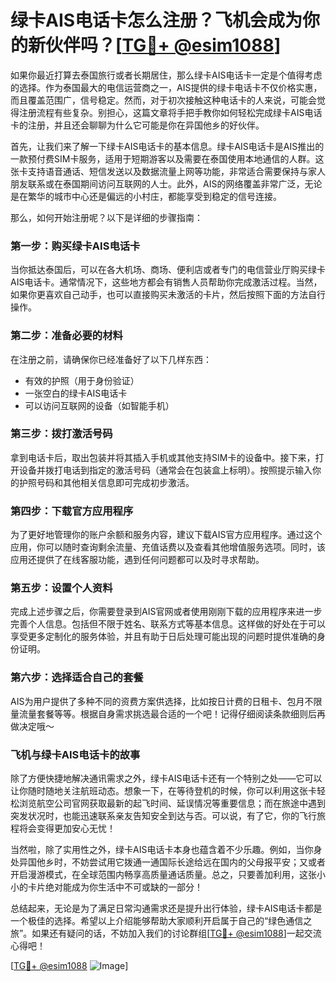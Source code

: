 # 绿卡AIS电话卡怎么注册？飞机会成为你的新伙伴吗？[[TG💪+ @esim1088](https://t.me/s/esim1088)]

如果你最近打算去泰国旅行或者长期居住，那么绿卡AIS电话卡一定是个值得考虑的选择。作为泰国最大的电信运营商之一，AIS提供的绿卡电话卡不仅价格实惠，而且覆盖范围广，信号稳定。然而，对于初次接触这种电话卡的人来说，可能会觉得注册流程有些复杂。别担心，这篇文章将手把手教你如何轻松完成绿卡AIS电话卡的注册，并且还会聊聊为什么它可能是你在异国他乡的好伙伴。

首先，让我们来了解一下绿卡AIS电话卡的基本信息。绿卡AIS电话卡是AIS推出的一款预付费SIM卡服务，适用于短期游客以及需要在泰国使用本地通信的人群。这张卡支持语音通话、短信发送以及数据流量上网等功能，非常适合需要保持与家人朋友联系或在泰国期间访问互联网的人士。此外，AIS的网络覆盖非常广泛，无论是在繁华的城市中心还是偏远的小村庄，都能享受到稳定的信号连接。

那么，如何开始注册呢？以下是详细的步骤指南：

### 第一步：购买绿卡AIS电话卡

当你抵达泰国后，可以在各大机场、商场、便利店或者专门的电信营业厅购买绿卡AIS电话卡。通常情况下，这些地方都会有销售人员帮助你完成激活过程。当然，如果你更喜欢自己动手，也可以直接购买未激活的卡片，然后按照下面的方法自行操作。

### 第二步：准备必要的材料

在注册之前，请确保你已经准备好了以下几样东西：
- 有效的护照（用于身份验证）
- 一张空白的绿卡AIS电话卡
- 可以访问互联网的设备（如智能手机）

### 第三步：拨打激活号码

拿到电话卡后，取出包装并将其插入手机或其他支持SIM卡的设备中。接下来，打开设备并拨打电话到指定的激活号码（通常会在包装盒上标明）。按照提示输入你的护照号码和其他相关信息即可完成初步激活。

### 第四步：下载官方应用程序

为了更好地管理你的账户余额和服务内容，建议下载AIS官方应用程序。通过这个应用，你可以随时查询剩余流量、充值话费以及查看其他增值服务选项。同时，该应用还提供了在线客服功能，遇到任何问题都可以及时寻求帮助。

### 第五步：设置个人资料

完成上述步骤之后，你需要登录到AIS官网或者使用刚刚下载的应用程序来进一步完善个人信息。包括但不限于姓名、联系方式等基本信息。这样做的好处在于可以享受更多定制化的服务体验，并且有助于日后处理可能出现的问题时提供准确的身份证明。

### 第六步：选择适合自己的套餐

AIS为用户提供了多种不同的资费方案供选择，比如按日计费的日租卡、包月不限量流量套餐等等。根据自身需求挑选最合适的一个吧！记得仔细阅读条款细则后再做决定哦～

### 飞机与绿卡AIS电话卡的故事

除了方便快捷地解决通讯需求之外，绿卡AIS电话卡还有一个特别之处——它可以让你随时随地关注航班动态。想象一下，在等待登机的时候，你可以利用这张卡轻松浏览航空公司官网获取最新的起飞时间、延误情况等重要信息；而在旅途中遇到突发状况时，也能迅速联系亲友告知安全到达与否。可以说，有了它，你的飞行旅程将会变得更加安心无忧！

当然啦，除了实用性之外，绿卡AIS电话卡本身也蕴含着不少乐趣。例如，当你身处异国他乡时，不妨尝试用它拨通一通国际长途给远在国内的父母报平安；又或者开启漫游模式，在全球范围内畅享高质量通话质量。总之，只要善加利用，这张小小的卡片绝对能成为你生活中不可或缺的一部分！

总结起来，无论是为了满足日常沟通需求还是提升出行体验，绿卡AIS电话卡都是一个极佳的选择。希望以上介绍能够帮助大家顺利开启属于自己的“绿色通信之旅”。如果还有疑问的话，不妨加入我们的讨论群组[[TG💪+ @esim1088](https://t.me/s/esim1088)]一起交流心得吧！

[[TG💪+ @esim1088](https://t.me/s/esim1088) ![Image](https://i.postimg.cc/4NQfJmqS/Snipaste-2025-05-13-00-14-12.png)]